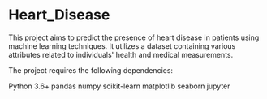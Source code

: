 # Heart_Disease
This project aims to predict the presence of heart disease in patients using machine learning techniques. It utilizes a dataset containing various attributes related to individuals' health and medical measurements.


The project requires the following dependencies:

 Python 3.6+
 pandas
 numpy
 scikit-learn
 matplotlib
 seaborn
 jupyter
